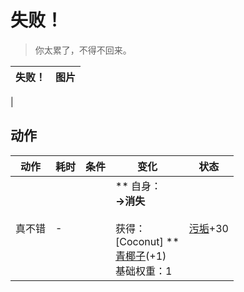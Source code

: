 # 失败！  
> 你太累了，不得不回来。  
  
  失败！  |   图片   
 ----  |  ----:   
   |     
  
## 动作  
动作  |  耗时  |  条件  |  变化  |  状态  
----  |  ----  |  ----  |  ----  |  ----  
真不错<br>  |  -  |    |  ** 自身：**<br>→消失<br><br>** 获得： **<br>** [Coconut] **<br>  [青椰子](CoconutHusked.md)(+1)<br>基础权重：1  |  [污垢](Filth.md)+30  


<script>document.title="失败！ - 卡牌生存百科 Card Survival Wiki";</script>